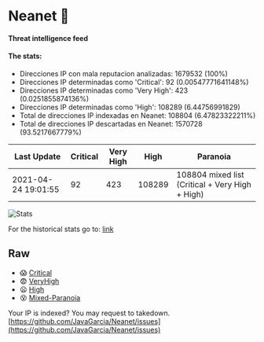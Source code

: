# Neanet :hocho:
#### Threat intelligence feed
#### The stats:

- Direcciones IP con mala reputacion analizadas: 1679532 (100%)
- Direcciones IP determinadas como 'Critical':  92 (0.00547771641148%)
- Direcciones IP determinadas como 'Very High':  423 (0.0251855874136%)
- Direcciones IP determinadas como 'High':  108289 (6.44756991829)
- Total de direcciones IP indexadas en Neanet:  108804 (6.47823322211%)
- Total de direcciones IP descartadas en Neanet:  1570728 (93.5217667779%)

| Last Update | Critical | Very High | High | Paranoia |
| --- | --- | --- | --- | --- |
| 2021-04-24 19:01:55 | 92 | 423 | 108289 | 108804 mixed list (Critical + Very High + High)|

![Stats](https://docs.google.com/spreadsheets/d/e/2PACX-1vSnaNMIXVabIpDJjufMlzH7poXnshF3mgd8Is1g9ytUEzVsP5my4Trn8f-xkoLLQ38xpL3HtmUexLo6/pubchart?oid=501124687&format=image)

For the historical stats go to: [link](/stats.csv)
## Raw
- :scream: [Critical](https://raw.githubusercontent.com/JavaGarcia/Neanet/master/blacklists/neanet_critical.txt)
- :fearful: [VeryHigh](https://raw.githubusercontent.com/JavaGarcia/Neanet/master/blacklists/neanet_veryHigh.txtt)
- :frowning: [High](https://raw.githubusercontent.com/JavaGarcia/Neanet/master/blacklists/neanet_high.txt)
- :dizzy_face: [Mixed-Paranoia](https://raw.githubusercontent.com/JavaGarcia/Neanet/master/blacklists/neanet_all.txt)


Your IP is indexed? You may request to takedown. [https://github.com/JavaGarcia/Neanet/issues](https://github.com/JavaGarcia/Neanet/issues)




































































































































































































































































































































































































































































































































































































































































































































































































































































































































































































































































































































































































































































































































































































































































































































































































































































































































































































































































































































































































































































































































































































































































































































































































































































































































































































































































































































































































































































































































































































































































































































































































































































































































































































































































































































































































































































































































































































































































































































































































































































































































































































































































































































































































































































































































































































































































































































































































































































































































































































































































































































































































































































































































































































































































































































































































































































































































































































































































































































































































































































